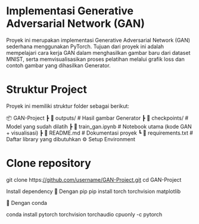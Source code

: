 # Implementasi Generative Adversarial Network (GAN)
Proyek ini merupakan implementasi Generative Adversarial Network (GAN) sederhana menggunakan PyTorch.
Tujuan dari proyek ini adalah mempelajari cara kerja GAN dalam menghasilkan gambar baru dari dataset MNIST, serta memvisualisasikan proses pelatihan melalui grafik loss dan contoh gambar yang dihasilkan Generator.

# Struktur Project

Proyek ini memiliki struktur folder sebagai berikut:

📦 GAN-Project
 ┣ 📂 outputs/                # Hasil gambar Generator
 ┣ 📂 checkpoints/            # Model yang sudah dilatih
 ┣ 📜 train_gan.ipynb         # Notebook utama (kode GAN + visualisasi)
 ┣ 📜 README.md               # Dokumentasi proyek
 ┗ 📜 requirements.txt        # Daftar library yang dibutuhkan
 ⚙️ Setup Environment

# Clone repository

git clone https:[//github.com/username/GAN-Project.git](https://github.com/zahrasyi/GAN_ML.git)
cd GAN-Project


Install dependency
🔹 Dengan pip
pip install torch torchvision matplotlib


🔹 Dengan conda

conda install pytorch torchvision torchaudio cpuonly -c pytorch

